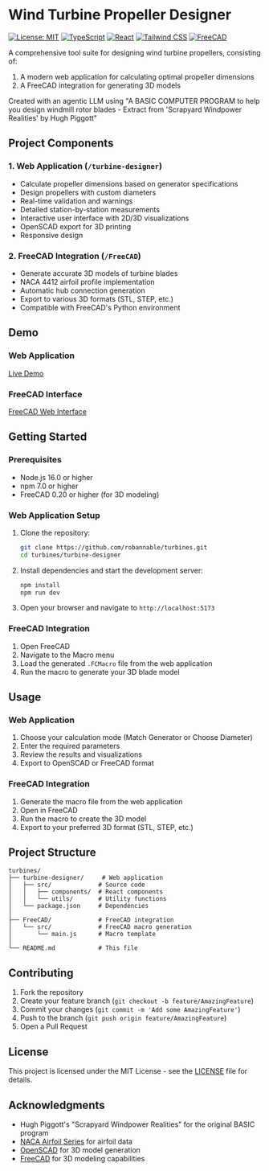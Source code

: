 # Wind Turbine Propeller Designer

[![License: MIT](https://img.shields.io/badge/License-MIT-blue.svg)](https://opensource.org/licenses/MIT)
[![TypeScript](https://img.shields.io/badge/TypeScript-5.2-blue)](https://www.typescriptlang.org/)
[![React](https://img.shields.io/badge/React-18.2-blue)](https://reactjs.org/)
[![Tailwind CSS](https://img.shields.io/badge/Tailwind-3.4-blue)](https://tailwindcss.com/)
[![FreeCAD](https://img.shields.io/badge/FreeCAD-0.20-orange)](https://www.freecadweb.org/)

A comprehensive tool suite for designing wind turbine propellers, consisting of:
1. A modern web application for calculating optimal propeller dimensions
2. A FreeCAD integration for generating 3D models

Created with an agentic LLM using "A BASIC COMPUTER PROGRAM to help you design windmill rotor blades - Extract from 'Scrapyard Windpower Realities' by Hugh Piggott"

## Project Components

### 1. Web Application (`/turbine-designer`)
- Calculate propeller dimensions based on generator specifications
- Design propellers with custom diameters
- Real-time validation and warnings
- Detailed station-by-station measurements
- Interactive user interface with 2D/3D visualizations
- OpenSCAD export for 3D printing
- Responsive design

### 2. FreeCAD Integration (`/FreeCAD`)
- Generate accurate 3D models of turbine blades
- NACA 4412 airfoil profile implementation
- Automatic hub connection generation
- Export to various 3D formats (STL, STEP, etc.)
- Compatible with FreeCAD's Python environment

## Demo

### Web Application
[Live Demo](https://robannable.github.io/turbines/)

### FreeCAD Interface
[FreeCAD Web Interface](https://robannable.github.io/turbines/freecad/)

## Getting Started

### Prerequisites

- Node.js 16.0 or higher
- npm 7.0 or higher
- FreeCAD 0.20 or higher (for 3D modeling)

### Web Application Setup

1. Clone the repository:
   ```bash
   git clone https://github.com/robannable/turbines.git
   cd turbines/turbine-designer
   ```

2. Install dependencies and start the development server:
   ```bash
   npm install
   npm run dev
   ```

3. Open your browser and navigate to `http://localhost:5173`

### FreeCAD Integration

1. Open FreeCAD
2. Navigate to the Macro menu
3. Load the generated `.FCMacro` file from the web application
4. Run the macro to generate your 3D blade model

## Usage

### Web Application
1. Choose your calculation mode (Match Generator or Choose Diameter)
2. Enter the required parameters
3. Review the results and visualizations
4. Export to OpenSCAD or FreeCAD format

### FreeCAD Integration
1. Generate the macro file from the web application
2. Open in FreeCAD
3. Run the macro to create the 3D model
4. Export to your preferred 3D format (STL, STEP, etc.)

## Project Structure

```
turbines/
├── turbine-designer/     # Web application
│   ├── src/             # Source code
│   │   ├── components/  # React components
│   │   └── utils/       # Utility functions
│   └── package.json     # Dependencies
│
├── FreeCAD/             # FreeCAD integration
│   └── src/             # FreeCAD macro generation
│       └── main.js      # Macro template
│
└── README.md            # This file
```

## Contributing

1. Fork the repository
2. Create your feature branch (`git checkout -b feature/AmazingFeature`)
3. Commit your changes (`git commit -m 'Add some AmazingFeature'`)
4. Push to the branch (`git push origin feature/AmazingFeature`)
5. Open a Pull Request

## License

This project is licensed under the MIT License - see the [LICENSE](LICENSE) file for details.

## Acknowledgments

- Hugh Piggott's "Scrapyard Windpower Realities" for the original BASIC program
- [NACA Airfoil Series](https://en.wikipedia.org/wiki/NACA_airfoil) for airfoil data
- [OpenSCAD](https://openscad.org/) for 3D model generation
- [FreeCAD](https://www.freecadweb.org/) for 3D modeling capabilities